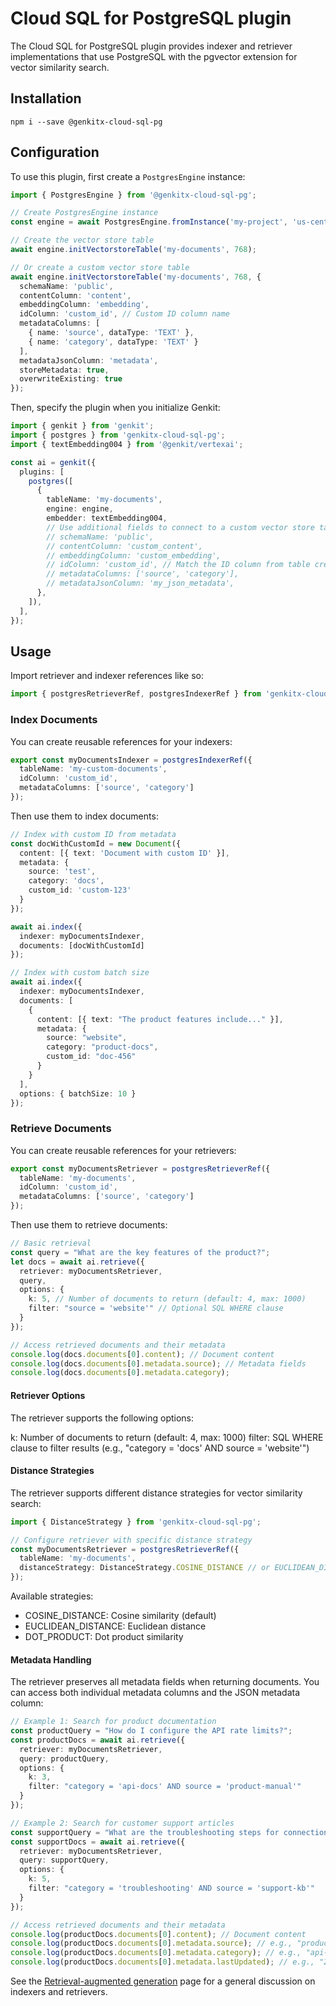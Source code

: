 # Cloud SQL for PostgreSQL plugin

The Cloud SQL for PostgreSQL plugin provides indexer and retriever implementations that use PostgreSQL with the pgvector extension for vector similarity search.

## Installation

```posix-terminal
npm i --save @genkitx-cloud-sql-pg
```

## Configuration

To use this plugin, first create a `PostgresEngine` instance:

```ts
import { PostgresEngine } from '@genkitx-cloud-sql-pg';

// Create PostgresEngine instance
const engine = await PostgresEngine.fromInstance('my-project', 'us-central1', 'my-instance', 'my-database');

// Create the vector store table
await engine.initVectorstoreTable('my-documents', 768);

// Or create a custom vector store table
await engine.initVectorstoreTable('my-documents', 768, {
  schemaName: 'public',
  contentColumn: 'content',
  embeddingColumn: 'embedding',
  idColumn: 'custom_id', // Custom ID column name
  metadataColumns: [
    { name: 'source', dataType: 'TEXT' },
    { name: 'category', dataType: 'TEXT' }
  ],
  metadataJsonColumn: 'metadata',
  storeMetadata: true,
  overwriteExisting: true
});
```


Then, specify the plugin when you initialize Genkit:

```ts
import { genkit } from 'genkit';
import { postgres } from 'genkitx-cloud-sql-pg';
import { textEmbedding004 } from '@genkit/vertexai';

const ai = genkit({
  plugins: [
    postgres([
      {
        tableName: 'my-documents',
        engine: engine,
        embedder: textEmbedding004,
        // Use additional fields to connect to a custom vector store table
        // schemaName: 'public', 
        // contentColumn: 'custom_content',
        // embeddingColumn: 'custom_embedding',
        // idColumn: 'custom_id', // Match the ID column from table creation
        // metadataColumns: ['source', 'category'],
        // metadataJsonColumn: 'my_json_metadata',
      },
    ]),
  ],
});
```

## Usage

Import retriever and indexer references like so:

```ts
import { postgresRetrieverRef, postgresIndexerRef } from 'genkitx-cloud-sql-pg';
```


### Index Documents

You can create reusable references for your indexers:

```ts
export const myDocumentsIndexer = postgresIndexerRef({
  tableName: 'my-custom-documents',
  idColumn: 'custom_id',
  metadataColumns: ['source', 'category']
});
```


Then use them to index documents:

```ts
// Index with custom ID from metadata
const docWithCustomId = new Document({
  content: [{ text: 'Document with custom ID' }],
  metadata: { 
    source: 'test',
    category: 'docs',
    custom_id: 'custom-123'
  }
});

await ai.index({
  indexer: myDocumentsIndexer,
  documents: [docWithCustomId]
});

// Index with custom batch size
await ai.index({ 
  indexer: myDocumentsIndexer, 
  documents: [
    {
      content: [{ text: "The product features include..." }],
      metadata: {
        source: "website",
        category: "product-docs",
        custom_id: "doc-456"
      }
    }
  ],
  options: { batchSize: 10 }
});
```


### Retrieve Documents

You can create reusable references for your retrievers:

```ts
export const myDocumentsRetriever = postgresRetrieverRef({
  tableName: 'my-documents',
  idColumn: 'custom_id',
  metadataColumns: ['source', 'category']
});
```


Then use them to retrieve documents:

```ts
// Basic retrieval
const query = "What are the key features of the product?";
let docs = await ai.retrieve({ 
  retriever: myDocumentsRetriever, 
  query,
  options: {
    k: 5, // Number of documents to return (default: 4, max: 1000)
    filter: "source = 'website'" // Optional SQL WHERE clause
  }
});

// Access retrieved documents and their metadata
console.log(docs.documents[0].content); // Document content
console.log(docs.documents[0].metadata.source); // Metadata fields
console.log(docs.documents[0].metadata.category);
```


#### Retriever Options

The retriever supports the following options:

k: Number of documents to return (default: 4, max: 1000)
filter: SQL WHERE clause to filter results (e.g., "category = 'docs' AND source = 'website'")

#### Distance Strategies

The retriever supports different distance strategies for vector similarity search:

```ts
import { DistanceStrategy } from 'genkitx-cloud-sql-pg';

// Configure retriever with specific distance strategy
const myDocumentsRetriever = postgresRetrieverRef({
  tableName: 'my-documents',
  distanceStrategy: DistanceStrategy.COSINE_DISTANCE // or EUCLIDEAN_DISTANCE
});
```


Available strategies:
* COSINE_DISTANCE: Cosine similarity (default)
* EUCLIDEAN_DISTANCE: Euclidean distance
* DOT_PRODUCT: Dot product similarity

#### Metadata Handling

The retriever preserves all metadata fields when returning documents. You can access both individual metadata columns and the JSON metadata column:

```ts
// Example 1: Search for product documentation
const productQuery = "How do I configure the API rate limits?";
const productDocs = await ai.retrieve({ 
  retriever: myDocumentsRetriever, 
  query: productQuery,
  options: {
    k: 3,
    filter: "category = 'api-docs' AND source = 'product-manual'"
  }
});

// Example 2: Search for customer support articles
const supportQuery = "What are the troubleshooting steps for connection issues?";
const supportDocs = await ai.retrieve({ 
  retriever: myDocumentsRetriever, 
  query: supportQuery,
  options: {
    k: 5,
    filter: "category = 'troubleshooting' AND source = 'support-kb'"
  }
});

// Access retrieved documents and their metadata
console.log(productDocs.documents[0].content); // Document content
console.log(productDocs.documents[0].metadata.source); // e.g., "product-manual"
console.log(productDocs.documents[0].metadata.category); // e.g., "api-docs"
console.log(productDocs.documents[0].metadata.lastUpdated); // e.g., "2024-03-15"
```

See the [Retrieval-augmented generation](../rag.md) page for a general discussion on indexers and retrievers.